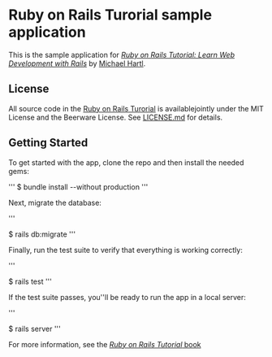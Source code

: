 # Ruby on Rails Turorial sample application

This is the sample application for
[*Ruby on Rails Tutorial: Learn Web Development with Rails*](http://www.railstutorial.org/)
by [Michael Hartl](http://www.michaelhartl.com).

## License

All source code in the [Ruby on Rails Turorial](http://railstutorial.org) is availablejointly under the MIT License and the Beerware License.
See [LICENSE.md](LICENSE.md) for details.

## Getting Started

To get started with the app, clone the repo and then install the needed gems:

'''
$ bundle install --without production
'''

Next, migrate the database:

'''

$ rails db:migrate
'''

Finally, run the test suite to verify that everything is working correctly:

'''

$ rails test
'''

If the test suite passes, you''ll be ready to run the app in a local server:

'''

$ rails server
'''


For more information, see the 
[*Ruby on Rails Tutorial* book](http://www.railstutorial.org/book)
